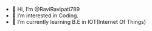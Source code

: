 - 👋 Hi, I’m @RaviRavipati789
- 👀 I’m interested in Coding.
- 🌱 I’m currently learning B.E in IOT(Internet Of Things)



<!---
RaviRavipati789/RaviRavipati789 is a ✨ special ✨ repository because its `README.md` (this file) appears on your GitHub profile.
You can click the Preview link to take a look at your changes.
--->
